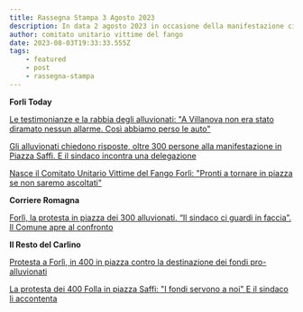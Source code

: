 ```yaml
---
title: Rassegna Stampa 3 Agosto 2023
description: In data 2 agosto 2023 in occasione della manifestazione cittadina
author: comitato unitario vittime del fango
date: 2023-08-03T19:33:33.555Z
tags: 
    - featured
    - post
    - rassegna-stampa
---
```

**Forli Today**

[Le testimonianze e la rabbia degli alluvionati: "A Villanova non era stato diramato nessun allarme. Così abbiamo perso le auto"](https://www.forlitoday.it/video/alluvione-manifestazione-piazza-saffi-testimonianze.html)

[Gli alluvionati chiedono risposte, oltre 300 persone alla manifestazione in Piazza Saffi. E il sindaco incontra una delegazione](https://www.forlitoday.it/video/manifestazione-alluvionati-2-agosto-2023-piazza-saffi.html)

[Nasce il Comitato Unitario Vittime del Fango Forlì: "Pronti a tornare in piazza se non saremo ascoltati"](https://www.forlitoday.it/cronaca/alluvione-comitato-vittime-fango.html)

**Corriere Romagna**

[Forlì, la protesta in piazza dei 300 alluvionati. “Il sindaco ci guardi in faccia”. Il Comune apre al confronto](https://www.corriereromagna.it/forli-il-comune-incontra-gli-alluvionati-e-apre-al-dialogo/)

**Il Resto del Carlino**

[Protesta a Forlì, in 400 in piazza contro la destinazione dei fondi pro-alluvionati](https://www.ilrestodelcarlino.it/forli/cronaca/protesta-fondi-pro-alluvionati-2875bd0f)

[La protesta dei 400 Folla in piazza Saffi: "I fondi servono a noi" E il sindaco li accontenta](https://www.ilrestodelcarlino.it/forli/cronaca/la-protesta-dei-400-folla-in-piazza-saffi-i-fondi-servono-a-noi-e-il-sindaco-li-accontenta-bd62e90a)
